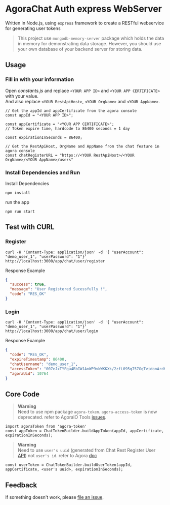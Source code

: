 # AgoraChat Auth express WebServer
Written in Node.js, using `express` framework to create a RESTful webservice for generating user tokens
> This project use `mongodb-memory-server` package which holds the data in memory for demonstrating data storage. However, you should use your own database of your backend server for storing data.<br>

## Usage
### Fill in with your information
Open *constants.js* and replace `<YOUR APP ID>` and `<YOUR APP CERTIFICATE>` with your value.  
And also replace `<YOUR RestApiHost>`, `<YOUR OrgName>` and `<YOUR AppName>`.  

```
// Get the appId and appCertificate from the agora console
const appId = "<YOUR APP ID>";

const appCertificate = "<YOUR APP CERTIFICATE>";
// Token expire time, hardcode to 86400 seconds = 1 day

const expirationInSeconds = 86400;

// Get the RestApiHost, OrgName and AppName from the chat feature in agora console
const chatRegisterURL = "https://<YOUR RestApiHost>/<YOUR OrgName>/<YOUR AppName>/users"
```

### Install Dependencies and Run

Install Dependencies
```shell
npm install
```
run the app
```shell
npm run start
```

## Test with CURL

### Register
```curl
curl -H 'Content-Type: application/json' -d '{ "userAccount": "demo_user_1", "userPassword": "1"}' http://localhost:3000/app/chat/user/register
```
Response Example
```json
{
  "success": true,
  "message": "User Registered Sucessfully !",
  "code": "RES_OK"
}
```

### Login
```curl
curl -H 'Content-Type: application/json' -d '{ "userAccount": "demo_user_1", "userPassword": "1"}' http://localhost:3000/app/chat/user/login
```
Response Example
```json
{
  "code": "RES_OK",
  "expireTimestamp": 86400,
  "chatUsername": "demo_user_1",
  "accessToken": "007eJxTYFga4RbIW1AnWP9vkWKKXk/2zfL095q757GqTvidonArdKUCQ0qycUqyeWqigVmKhYmFabJlspFZqnlSYoqBiYV5krEJa39BakMgI8PrqHUMjAysQMzIAOKrMCSaJgM1phnoWpqYWOoaGqam6loYpBjrJpqnGCQmGaaYmqcZAQAd5ycF",
  "agoraUid": 10764
}

```

## Core Code
> **Warning**  
> Need to use npm package `agora-token`. `agora-access-token` is now deprecated. refer to AgoraIO Tools [issues](https://github.com/AgoraIO/Tools/issues/324).
```
import agoraToken from 'agora-token'
const appToken = ChatTokenBuilder.buildAppToken(appId, appCertificate, expirationInSeconds);
```
> **Warning**  
> Need to use `user's uuid` (generated from Chat Rest Register User [API](https://docs.agora.io/en/agora-chat/restful-api/user-system-registration?platform=android#registering-a-user)) not `user's id`. refer to Agora [doc](https://docs.agora.io/en/agora-chat/develop/authentication?platform=android)
```
const userToken = ChatTokenBuilder.buildUserToken(appId, appCertificate, <user's uuid>, expirationInSeconds);
```

## Feedback
If something doesn't work, please [file an issue](https://github.com/CarlsonYuan/agorachat-auth-express/issues/new).<br>
